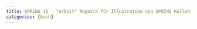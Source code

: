 ```yaml
---
title: SPRING 15 - "Arbeit" Magazin für Illustration von SPRING Kollektiv
categories: [buch]
---
```

